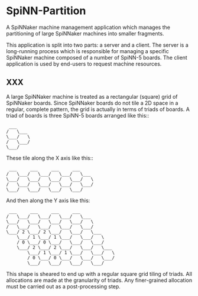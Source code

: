 SpiNN-Partition
===============

A SpiNNaker machine management application which manages the partitioning of
large SpiNNaker machines into smaller fragments.

This application is split into two parts: a server and a client. The server is
a long-running process which is responsible for managing a specific SpiNNaker
machine composed of a number of SpiNN-5 boards. The client application is used
by end-users to request machine resources.

XXX
---

A large SpiNNaker machine is treated as a rectangular (square) grid of
SpiNNaker boards. Since SpiNNaker boards do not tile a 2D space in a
regular, complete pattern, the grid is actually in terms of triads of
boards. A triad of boards is three SpiNN-5 boards arranged like this::

     ___
    /   \___
    \___/   \
    /   \___/
    \___/

These tile along the X axis like this::

     ___     ___     ___     ___
    /   \___/   \___/   \___/   \___
    \___/   \___/   \___/   \___/   \
    /   \___/   \___/   \___/   \___/
    \___/   \___/   \___/   \___/

And then along the Y axis like this:

     ___     ___     ___     ___
    /   \___/   \___/   \___/   \___
    \___/   \___/   \___/   \___/   \
    /   \___/   \___/   \___/   \___/
    \___/ 2 \___/ 2 \___/   \___/   \___
        \___/ 1 \___/ 1 \___/   \___/   \
        / 0 \___/ 0 \___/   \___/   \___/
        \___/ 2 \___/ 2 \___/   \___/   \___
            \___/ 1 \___/ 1 \___/   \___/   \
            / 0 \___/ 0 \___/   \___/   \___/
            \___/   \___/   \___/   \___/

This shape is sheared to end up with a regular square grid tiling of
triads. All allocations are made at the granularity of triads.
Any finer-grained allocation must be carried out as a post-processing step.
